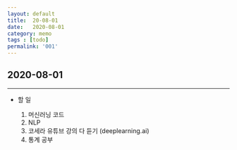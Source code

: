 ```yaml
---
layout: default
title:  20-08-01
date:   2020-08-01
category: memo
tags : [todo]
permalink: '001'
---
```


## 2020-08-01
* * * 
- 할 일 

    1. 머신러닝 코드
    2. NLP
    3. 코세라 유튜브 강의 다 듣기 (deeplearning.ai)
    4. 통계 공부